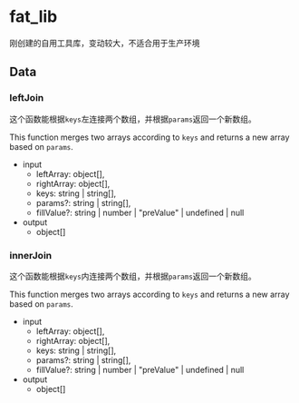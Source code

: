 # fat_lib

刚创建的自用工具库，变动较大，不适合用于生产环境

## Data

### leftJoin

这个函数能根据`keys`左连接两个数组，并根据`params`返回一个新数组。

This function merges two arrays according to `keys` and returns a new array based on `params`.

- input
    - leftArray: object[],
    - rightArray: object[],
    - keys: string | string[],
    - params?: string | string[],
    - fillValue?: string | number | "preValue" | undefined | null
- output
    - object[]

### innerJoin

这个函数能根据`keys`内连接两个数组，并根据`params`返回一个新数组。

This function merges two arrays according to `keys` and returns a new array based on `params`.

- input
    - leftArray: object[],
    - rightArray: object[],
    - keys: string | string[],
    - params?: string | string[],
    - fillValue?: string | number | "preValue" | undefined | null
- output
    - object[]
